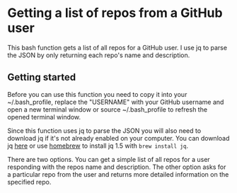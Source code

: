 # Getting a list of repos from a GitHub user
This bash function gets a list of all repos for a GitHub user. I use jq to parse the JSON by only returning each repo's name and description. 

## Getting started
Before you can use this function you need to copy it into your ~/.bash_profile, replace the "USERNAME" with your GitHub username and open a new terminal window or source ~/.bash_profile to refresh the opened terminal window. 

Since this function uses jq to parse the JSON you will also need to download jq if it's not already enabled on your computer. You can download jq [here](https://stedolan.github.io/jq) or use [homebrew](http://brew.sh) to install jq 1.5 with `brew install jq`. 

There are two options. You can get a simple list of all repos for a user responding with the repos name and description. The other option asks for a particular repo from the user and returns more detailed information on the specified repo.
